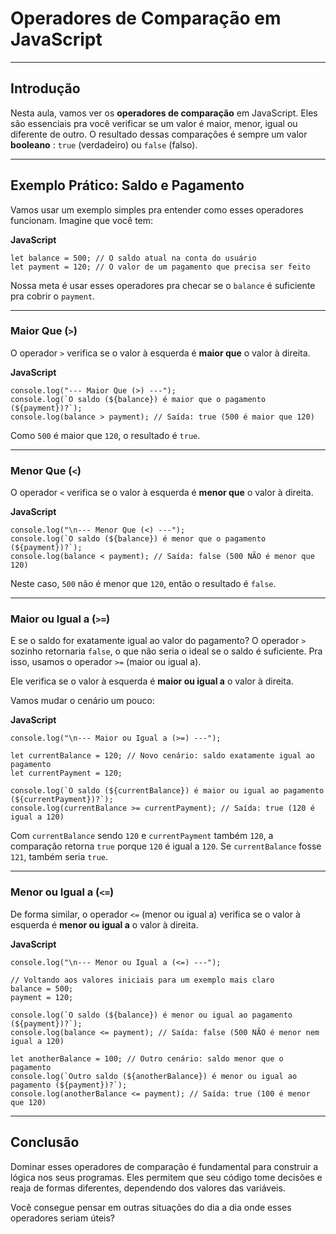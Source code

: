 

# Operadores de Comparação em JavaScript

---

## Introdução

Nesta aula, vamos ver os **operadores de comparação** em JavaScript. Eles são essenciais pra você verificar se um valor é maior, menor, igual ou diferente de outro. O resultado dessas comparações é sempre um valor  **booleano** : `true` (verdadeiro) ou `false` (falso).

---

## Exemplo Prático: Saldo e Pagamento

Vamos usar um exemplo simples pra entender como esses operadores funcionam. Imagine que você tem:

**JavaScript**

```
let balance = 500; // O saldo atual na conta do usuário
let payment = 120; // O valor de um pagamento que precisa ser feito
```

Nossa meta é usar esses operadores pra checar se o `balance` é suficiente pra cobrir o `payment`.

---

### Maior Que (`>`)

O operador `>` verifica se o valor à esquerda é **maior que** o valor à direita.

**JavaScript**

```
console.log("--- Maior Que (>) ---");
console.log(`O saldo (${balance}) é maior que o pagamento (${payment})?`);
console.log(balance > payment); // Saída: true (500 é maior que 120)
```

Como `500` é maior que `120`, o resultado é `true`.

---

### Menor Que (`<`)

O operador `<` verifica se o valor à esquerda é **menor que** o valor à direita.

**JavaScript**

```
console.log("\n--- Menor Que (<) ---");
console.log(`O saldo (${balance}) é menor que o pagamento (${payment})?`);
console.log(balance < payment); // Saída: false (500 NÃO é menor que 120)
```

Neste caso, `500` não é menor que `120`, então o resultado é `false`.

---

### Maior ou Igual a (`>=`)

E se o saldo for exatamente igual ao valor do pagamento? O operador `>` sozinho retornaria `false`, o que não seria o ideal se o saldo é suficiente. Pra isso, usamos o operador `>=` (maior ou igual a).

Ele verifica se o valor à esquerda é **maior ou igual a** o valor à direita.

Vamos mudar o cenário um pouco:

**JavaScript**

```
console.log("\n--- Maior ou Igual a (>=) ---");

let currentBalance = 120; // Novo cenário: saldo exatamente igual ao pagamento
let currentPayment = 120;

console.log(`O saldo (${currentBalance}) é maior ou igual ao pagamento (${currentPayment})?`);
console.log(currentBalance >= currentPayment); // Saída: true (120 é igual a 120)
```

Com `currentBalance` sendo `120` e `currentPayment` também `120`, a comparação retorna `true` porque `120` é igual a `120`. Se `currentBalance` fosse `121`, também seria `true`.

---

### Menor ou Igual a (`<=`)

De forma similar, o operador `<=` (menor ou igual a) verifica se o valor à esquerda é **menor ou igual a** o valor à direita.

**JavaScript**

```
console.log("\n--- Menor ou Igual a (<=) ---");

// Voltando aos valores iniciais para um exemplo mais claro
balance = 500;
payment = 120;

console.log(`O saldo (${balance}) é menor ou igual ao pagamento (${payment})?`);
console.log(balance <= payment); // Saída: false (500 NÃO é menor nem igual a 120)

let anotherBalance = 100; // Outro cenário: saldo menor que o pagamento
console.log(`Outro saldo (${anotherBalance}) é menor ou igual ao pagamento (${payment})?`);
console.log(anotherBalance <= payment); // Saída: true (100 é menor que 120)
```

---

## Conclusão

Dominar esses operadores de comparação é fundamental para construir a lógica nos seus programas. Eles permitem que seu código tome decisões e reaja de formas diferentes, dependendo dos valores das variáveis.

Você consegue pensar em outras situações do dia a dia onde esses operadores seriam úteis?
